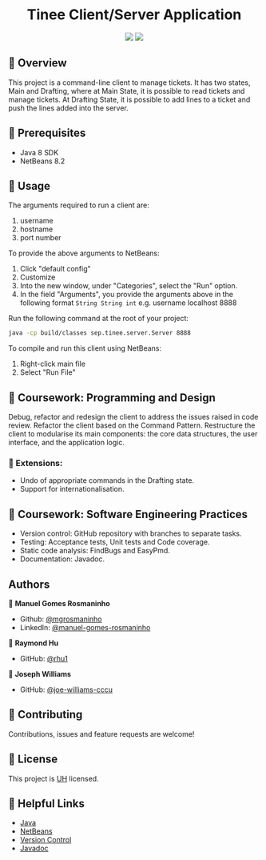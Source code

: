 <h1 align="center">Tinee Client/Server Application</h1>
<p align="center">
  <img src="https://img.shields.io/badge/documentation-yes-brightgreen" />
  <img src="https://img.shields.io/maintenance/yes/2021" />
</p>

## 📜 Overview
This project is a command-line client to manage tickets. It has two states, Main and Drafting, where at Main State, it is possible to read tickets and manage tickets. At Drafting State, it is possible to add lines to a ticket and push the lines added into the server.

## 📌 Prerequisites
* Java 8 SDK
* NetBeans 8.2

## 🚀 Usage
The arguments required to run a client are:
1. username
2. hostname
3. port number

To provide the above arguments to NetBeans:
1. Click "default config"
2. Customize
3. Into the new window, under "Categories", select the "Run" option.
4. In the field "Arguments", you provide the arguments above in the following format `String String int` e.g. username localhost 8888

Run the following command at the root of your project:
```sh
java -cp build/classes sep.tinee.server.Server 8888
```

To compile and run this client using NetBeans:
1. Right-click main file
2. Select "Run File"

## 📝 Coursework: Programming and Design
Debug, refactor and redesign the client to address the issues raised in code review. Refactor the client based on the Command Pattern. Restructure the client to modularise its main components: the core data structures, the user interface, and the application logic.
### 📎 Extensions:
* Undo of appropriate commands in the Drafting state.
* Support for internationalisation.

## 📝 Coursework: Software Engineering Practices
* Version control: GitHub repository with branches to separate tasks.
* Testing: Acceptance tests, Unit tests and Code coverage.
* Static code analysis: FindBugs and EasyPmd.
* Documentation: Javadoc.

## Authors
👤 **Manuel Gomes Rosmaninho**
- Github: [@mgrosmaninho](https://github.com/mgrosmaninho)
- LinkedIn: [@manuel-gomes-rosmaninho](https://www.linkedin.com/in/manuel-gomes-rosmaninho/)

👤 **Raymond Hu**
- GitHub: [@rhu1](https://github.com/rhu1)

👤 **Joseph Williams**
- GitHub: [@joe-williams-cccu](https://github.com/joe-williams-cccu)

## 🤝 Contributing
Contributions, issues and feature requests are welcome!

## 📝 License
This project is [UH](https://www.herts.ac.uk/) licensed.

## 📖 Helpful Links
* [Java](https://en.wikipedia.org/wiki/Java_(programming_language))
* [NetBeans](https://en.wikipedia.org/wiki/NetBeans)
* [Version Control](https://en.wikipedia.org/wiki/Version_control)
* [Javadoc](https://en.wikipedia.org/wiki/Javadoc)
